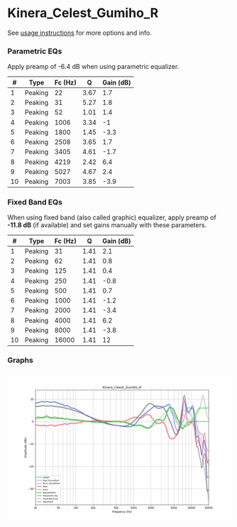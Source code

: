 # Kinera_Celest_Gumiho_R
See [usage instructions](https://github.com/jaakkopasanen/AutoEq#usage) for more options and info.

### Parametric EQs
Apply preamp of -6.4 dB when using parametric equalizer.

|   # | Type    |   Fc (Hz) |    Q |   Gain (dB) |
|-----|---------|-----------|------|-------------|
|   1 | Peaking |        22 | 3.67 |         1.7 |
|   2 | Peaking |        31 | 5.27 |         1.8 |
|   3 | Peaking |        52 | 1.01 |         1.4 |
|   4 | Peaking |      1006 | 3.34 |        -1   |
|   5 | Peaking |      1800 | 1.45 |        -3.3 |
|   6 | Peaking |      2508 | 3.65 |         1.7 |
|   7 | Peaking |      3405 | 4.61 |        -1.7 |
|   8 | Peaking |      4219 | 2.42 |         6.4 |
|   9 | Peaking |      5027 | 4.67 |         2.4 |
|  10 | Peaking |      7003 | 3.85 |        -3.9 |

### Fixed Band EQs
When using fixed band (also called graphic) equalizer, apply preamp of **-11.8 dB** (if available) and set gains manually with these parameters.

|   # | Type    |   Fc (Hz) |    Q |   Gain (dB) |
|-----|---------|-----------|------|-------------|
|   1 | Peaking |        31 | 1.41 |         2.1 |
|   2 | Peaking |        62 | 1.41 |         0.8 |
|   3 | Peaking |       125 | 1.41 |         0.4 |
|   4 | Peaking |       250 | 1.41 |        -0.8 |
|   5 | Peaking |       500 | 1.41 |         0.7 |
|   6 | Peaking |      1000 | 1.41 |        -1.2 |
|   7 | Peaking |      2000 | 1.41 |        -3.4 |
|   8 | Peaking |      4000 | 1.41 |         6.2 |
|   9 | Peaking |      8000 | 1.41 |        -3.8 |
|  10 | Peaking |     16000 | 1.41 |        12   |

### Graphs
![](./Kinera_Celest_Gumiho_R.png)
